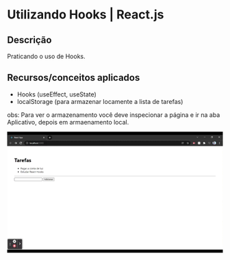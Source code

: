 # Utilizando Hooks | React.js 

## Descrição

Praticando o uso de Hooks.

## Recursos/conceitos aplicados

- Hooks (useEffect, useState)
- localStorage (para armazenar locamente a lista de tarefas)

obs: Para ver o armazenamento você deve inspecionar a página e ir na aba Aplicativo, depois em armaenamento local.

<img align="center" alt="Diego-Bootstrap" src="https://raw.githubusercontent.com/diegorofe/visual-projetos/master/hooks.gif"/>


